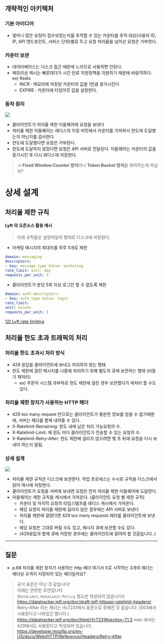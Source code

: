 ## 개략적인 아키텍처
### 기본 아이디어
- 얼마나 많은 요청이 접수되었는지를 추적할 수 있는 카운터를 추적 대상(사용자 ID, IP, API 엔드포인트, 서비스 단위)별로 두고 요청 처리율을 넘어선 요청은 거부한다.

### 카운터 보관
- 데이터베이스는 디스크 접근 때문에 느리므로 사용하면 안된다.
- 메모리상 캐시는 빠른데다가 시간 만료 지원정책을 지원하기 때문에 바람직하다. ex) Redis
  - INCR : 메모리에 저장된 카운터의 값을 1만큼 증가시킨다
  - EXPIRE : 카운터에 타임아웃 값을 설정한다.

### 동작 원리
![](image/simple_architecture.png)
- 클라이언트가 처리율 제한 미들웨어에 요청을 보낸다
- 처리율 제한 미들웨어는 레디스의 지정 버킷에서 카운터를 가져와서 한도에 도달했는지 아닌지를 검사한다
- 한도에 도달했다면 요청은 거부된다.
- 한도에 도달하지 않았다면 요청은 API 서버로 전달된다. 미들웨어는 카운터의 값을 증가시킨 후 다시 레디스에 저장한다.
>  → **Fixed Window Counter 방식**이나 **Token Bucket 방식**을 의미하는게 아닐까?

# 상세 설계

## 처리율 제한 규칙
#### Lyft 의 오픈소스 활용 예시
>아래 규칙들은 설정파일의 형태로 디스크에 저장된다.

- 마케팅 메시지의 최대치를 하루 5개로 제한

```yaml
domain: messaging
descriptors:
- key: message_type Value: marketing
rate_limit: unit: day
requests_per_unit: 5
```

- 클라이언트가 분당 5회 이상 로그인 할 수 없도록 제한
```yaml
domain: auth descriptors:
- key: auth_type Value: login
rate_limit:
unit: minute
requests_per_unit: 5
```

[12) Lyft rate limiting](https://github.com/lyft/ratelimit)

## 처리율 한도 초과 트래픽의 처리

### 처리율 한도 초과시 처리 방식
- 429 응답을 클라이언트에 보내고 처리하지 않는 형태
- 한도 제한에 걸린 메시지를 나중에 처리하기 위해 별도의 큐에 보관하는 형태 (비동기 재처리)
  - ex) 주문이 시스템 과부하로 한도 제한에 걸린 경우 보관했다가 재처리 할 수도 있다.

### 처리율 제한 장치가 사용하는 HTTP 헤더
- 429 too many request 만으로는 클라이언트가 충분한 정보를 얻을 수 없기때문에, 서버는 헤더를 함께 내려줄 수 있다.
-  X-Ratelimit-Remaining: 윈도 내에 남은 처리 가능요청의 수.
-  X-Ratelimit-Limit: 매 윈도 마다 클라이언트가 전송할 수 있는 요청의 수.
-  X-Ratelimit-Retry-After: 한도 제한에 걸리지 않으려면 몇 초 뒤에 요청을 다시 보내야 하는지 알림.
### 상세 설계
![](image/detail_architecture.png)

- 처리율 제한 규칙은 디스크에 보관한다. 작업 프로세스는 수시로 규칙을 디스크에서 읽어 캐시에 저장한다.
- 클라이언트가 요청을 서버에 보내면 요청은 먼저 처리율 제한 미들웨어에 도달한다.
- 미들웨어는 제한 규칙을 캐시에서 가져온다. (클라이언트 요청 별 제한 규칙)
  - 카운터 및 마지막 요청의 타임스탬프를 레디스 캐시에서 가져온다.
  - 해당 요청이 처리율 제한에 걸리지 않은 경우에는 API 서버로 보낸다
  - 처리율 제한에 걸렸다면 429 too many requests 에러를 클라이언트에 보낸다.
  - 해당 요청은 그대로 버릴 수도 있고, 메시지 큐에 보관할 수도 있다.
  - (429응답과 함께 큐에 저장한 경우에는 클라이언트에 알려야 할 것같습니다..)


-----
## 질문

- p.68 처리율 제한 장치가 사용하는 http 헤더
  여기서 X로 시작하는 3개의 헤더는 헤더상 규격이 지정되어 있는 헤더일까요?

>공식 표준은 아닌 것 같습니다! <br>
> 아래는 관련된 초안입니다 <br>
> (`RateLimit`, `RateLimit-Policy` 정도만 작성되어 있습니다!)
https://datatracker.ietf.org/doc/draft-ietf-httpapi-ratelimit-headers/ <br>
Retry-After 라는 헤더는 rfc7231에서 표준으로 정해진 것 같습니다. (503에서 사용된다고 나와있긴 합니다.) <br>
https://datatracker.ietf.org/doc/html/rfc7231#section-7.1.3
mdn 에서는 429에서도 사용된다고 작성되어 있습니다. <br>
https://developer.mozilla.org/en-US/docs/Web/HTTP/Reference/Headers/Retry-After